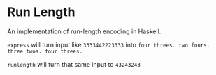 # Run Length

An implementation of run-length encoding in Haskell.

`express` will turn input like `3333442223333` into `four threes. two fours. three twos. four threes.`

`runlength` will turn that same input to `43243243`

